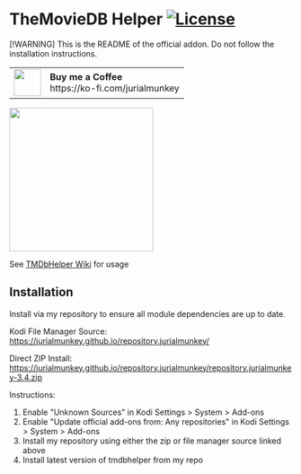 # TheMovieDB Helper [![License](https://img.shields.io/badge/License-GPLv3-blue)](https://github.com/jurialmunkey/plugin.video.themoviedb.helper/blob/master/LICENSE.txt)

[!WARNING] 
This is the README of the official addon. Do not follow the installation instructions.

<table><tr><td><img src="https://github.githubassets.com/images/modules/site/icons/funding_platforms/ko_fi.svg" width="48" height="48" /></td><td><b>Buy me a Coffee</b><br>https://ko-fi.com/jurialmunkey</td></tr></table>

<img src="https://github.com/jurialmunkey/plugin.video.themoviedb.helper/blob/matrix/icon.png" width="256" height="256" />

See [TMDbHelper Wiki](https://github.com/jurialmunkey/plugin.video.themoviedb.helper/wiki) for usage



## Installation 

Install via my repository to ensure all module dependencies are up to date. 


Kodi File Manager Source:
https://jurialmunkey.github.io/repository.jurialmunkey/

Direct ZIP Install:
https://jurialmunkey.github.io/repository.jurialmunkey/repository.jurialmunkey-3.4.zip 

Instructions:

1. Enable "Unknown Sources" in Kodi Settings > System > Add-ons
2. Enable "Update official add-ons from: Any repositories" in Kodi Settings > System > Add-ons
3. Install my repository using either the zip or file manager source linked above
4. Install latest version of tmdbhelper from my repo
